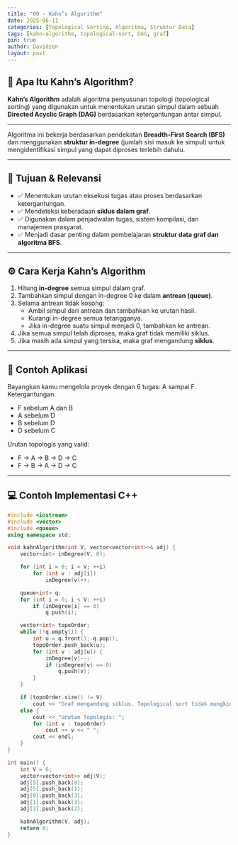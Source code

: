 ```yaml
---
title: "09 - Kahn’s Algorithm"
date: 2025-06-11
categories: [Topological Sorting, Algoritma, Struktur Data]
tags: [kahn-algorithm, topological-sort, DAG, graf]
pin: true
author: Davidzen
layout: post
---
```


## 🧠 Apa Itu Kahn’s Algorithm?

**Kahn’s Algorithm** adalah algoritma penyusunan topologi (topological sorting) yang digunakan untuk menentukan urutan simpul dalam sebuah **Directed Acyclic Graph (DAG)** berdasarkan ketergantungan antar simpul.

---

Algoritma ini bekerja berdasarkan pendekatan **Breadth-First Search (BFS)** dan menggunakan **struktur in-degree** (jumlah sisi masuk ke simpul) untuk mengidentifikasi simpul yang dapat diproses terlebih dahulu.

---

## 🎯 Tujuan & Relevansi

- ✅ Menentukan urutan eksekusi tugas atau proses berdasarkan ketergantungan.
- ✅ Mendeteksi keberadaan **siklus dalam graf**.
- ✅ Digunakan dalam penjadwalan tugas, sistem kompilasi, dan manajemen prasyarat.
- ✅ Menjadi dasar penting dalam pembelajaran **struktur data graf dan algoritma BFS**.

---

## ⚙️ Cara Kerja Kahn’s Algorithm

1. Hitung **in-degree** semua simpul dalam graf.
2. Tambahkan simpul dengan in-degree 0 ke dalam **antrean (queue)**.
3. Selama antrean tidak kosong:
   - Ambil simpul dari antrean dan tambahkan ke urutan hasil.
   - Kurangi in-degree semua tetangganya.
   - Jika in-degree suatu simpul menjadi 0, tambahkan ke antrean.
4. Jika semua simpul telah diproses, maka graf tidak memiliki siklus.
5. Jika masih ada simpul yang tersisa, maka graf mengandung **siklus**.

---

## 🚀 Contoh Aplikasi

Bayangkan kamu mengelola proyek dengan 6 tugas: A sampai F. Ketergantungan:

- F sebelum A dan B  
- A sebelum D  
- B sebelum D  
- D sebelum C  

Urutan topologis yang valid:
- F → A → B → D → C  
- F → B → A → D → C  

---

## 💻 Contoh Implementasi C++

```cpp
#include <iostream>
#include <vector>
#include <queue>
using namespace std;

void kahnAlgorithm(int V, vector<vector<int>>& adj) {
    vector<int> inDegree(V, 0);

    for (int i = 0; i < V; ++i)
        for (int v : adj[i])
            inDegree[v]++;

    queue<int> q;
    for (int i = 0; i < V; ++i)
        if (inDegree[i] == 0)
            q.push(i);

    vector<int> topoOrder;
    while (!q.empty()) {
        int u = q.front(); q.pop();
        topoOrder.push_back(u);
        for (int v : adj[u]) {
            inDegree[v]--;
            if (inDegree[v] == 0)
                q.push(v);
        }
    }

    if (topoOrder.size() != V)
        cout << "Graf mengandung siklus. Topological sort tidak mungkin.\\n";
    else {
        cout << "Urutan Topologis: ";
        for (int v : topoOrder)
            cout << v << " ";
        cout << endl;
    }
}

int main() {
    int V = 6;
    vector<vector<int>> adj(V);
    adj[5].push_back(0);
    adj[5].push_back(1);
    adj[0].push_back(3);
    adj[1].push_back(3);
    adj[3].push_back(2);

    kahnAlgorithm(V, adj);
    return 0;
}

